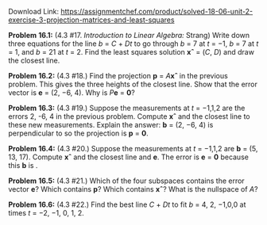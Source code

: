 Download Link: https://assignmentchef.com/product/solved-18-06-unit-2-exercise-3-projection-matrices-and-least-squares
<br>



<strong>Problem</strong> <strong>16.1:</strong> (4.3 #17. <em>Introduction</em> <em>to</em> <em>Linear</em> <em>Algebra:</em> Strang) Write down three equations for the line <em>b</em> = <em>C</em> + <em>Dt</em> to go through <em>b</em> = 7 at <em>t</em> = −1, <em>b</em> = 7 at <em>t</em> = 1, and <em>b</em> = 21 at <em>t</em> = 2. Find the least squares solution <strong>xˆ </strong>= (<em>C</em>, <em>D</em>) and draw the closest line.

<strong>Problem</strong> <strong>16.2:</strong> (4.3 #18.) Find the projection <strong>p</strong> = <em>A</em><strong>xˆ </strong>in the previous problem. This gives the three heights of the closest line. Show that the error vector is <strong>e</strong> = (2, −6, 4). Why is <em>P</em><strong>e</strong> = <strong>0</strong>?

<strong>Problem</strong> <strong>16.3:</strong> (4.3 #19.) Suppose the measurements at <em>t</em> = −1,1,2 are the errors 2, -6, 4 in the previous problem. Compute <strong>xˆ </strong>and the closest line to these new measurements. Explain the answer: <strong>b</strong> = (2, −6, 4) is perpendicular to so the projection is <strong>p</strong> = <strong>0</strong>.

<strong>Problem</strong> <strong>16.4:</strong> (4.3 #20.) Suppose the measurements at <em>t</em> = −1,1,2 are <strong>b</strong> = (5, 13, 17). Compute <strong>xˆ </strong>and the closest line and <strong>e</strong>. The error is <strong>e</strong> = <strong>0</strong> because this <strong>b</strong> is .

<strong>Problem</strong> <strong>16.5:</strong> (4.3 #21.) Which of the four subspaces contains the error vector <strong>e</strong>? Which contains <strong>p</strong>? Which contains <strong>xˆ</strong>? What is the nullspace of <em>A</em>?

<strong>Problem</strong> <strong>16.6:</strong> (4.3 #22.) Find the best line <em>C</em> + <em>Dt</em> to fit <em>b</em> = 4, 2, −1,0,0 at times <em>t</em> = −2, −1, 0, 1, 2.
